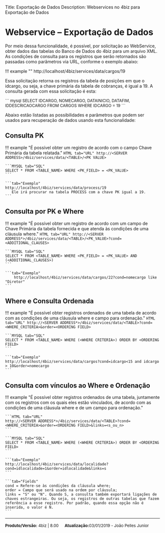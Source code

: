﻿Title: Exportação de Dados
Description:  Webservices no 4biz para Exportação de Dados

# Webservice – Exportação de Dados
Por meio dessa funcionalidade, é possível, por solicitação ao WebService, obter dados das tabelas do Banco de Dados do 4biz para um arquivo XML.
As condições de consulta para os registros que serão retornados são passadas como parâmetros via URL, conforme o exemplo abaixo:

!!! example ""
    http://localhost/4biz/services/data/cargos/19  

Essa solicitação retorna os registros da tabela de posições em que o idcargo, ou seja, a chave primária da tabela de cobranças, é igual a 19. A consulta gerada com essa solicitação é esta:  

<font size=2>
``` mysql
 SELECT IDCARGO, NOMECARGO, DATAINICIO, DATAFIM, IDDESCRICAOCARGO FROM CARGOS WHERE IDCARGO = 19  
```
</font>

Abaixo estão listadas as possibilidades e parâmetros que podem ser usados para recuperação de dados usando esta funcionalidade:  

## Consulta PK

!!! example "É possível obter um registro de acordo com o campo Chave Primária da tabela relatada."
	```HTML tab="URL"
 	http://<SERVER ADDRESS>/4biz/services/data/<TABLE>/<PK VALUE>
	```

	```MYSQL tab="SQL"
	SELECT * FROM <TABLE_NAME> WHERE <PK_FIELD> = <PK_VALUE>
	```

	```tab="Exemplo"
	http://localhost/4biz/services/data/process/19
	   Ele irá procurar na tabela PROCESS com a chave PK igual a 19.
	```

## Consulta por PK e Where

!!! example "É possível obter um registro de acordo com um campo de Chave Primária da tabela fornecida e que atenda às condições de uma cláusula where."
	```HTML tab="URL"
 	http://<SERVER ADDRESS*>/4biz/services/data/<TABLE>/<PK_VALUE>?cond=<ADDITIONAL_CLAUSES>
	```

	```MYSQL tab="SQL"
	SELECT * FROM <TABLE_NAME> WHERE <PK_FIELD> = <PK_VALUE> AND (<ADDITIONAL_CLAUSES>)
	```

	```tab="Exemplo"
        http://localhost/4biz/services/data/cargos/22?cond=nomecargo like "Diretor"
	```

## Where e Consulta Ordenada

!!! example "É possível obter registros ordenados de uma tabela de acordo com as condições de uma cláusula where e campo para ordenação."
	```HTML tab="URL"
 	http://<SERVER ADDRESS*>/4biz/services/data/<TABLE>?cond=<WHERE_CRITERIA>&order=<ORDERING FIELD>
	```

	```MYSQL tab="SQL"
	SELECT * FROM <TABLE_NAME> WHERE (<WHERE CRITERIA>) ORDER BY <ORDERING FIELD>
	```

	```tab="Exemplo"
	http://localhost/4biz/services/data/cargos?cond=idcargo<15 and idcargo > 10&order=nomecargo
	```



## Consulta com vínculos ao Where e Ordenação

!!! example "É possível obter registros ordenados de uma tabela, juntamente com os registros com os quais eles estão vinculados, de acordo com as condições de uma cláusula where e de um campo para ordenação."

	```HTML tab="URL"
	http://<SERVER ADDRESS*>/4biz/services/data/<TABLE>?cond=<WHERE_CRITERIA>&order=<ORDERING FIELD>&links=<s_ou_n>
	```

	```MYSQL tab="SQL"
	SELECT * FROM <TABLE_NAME> WHERE (<WHERE CRITERIA>) ORDER BY <ORDERING FIELD>
	```

	```tab="Exemplo"
   	http://localhost/4biz/services/data/localidade?cond=idlocalidade=1&order=idlocalidade&links=s
	```

	```tab="Fields"
	cond = Refere-se às condições da cláusula where;
	order = Campo que será usado na ordem por cláusula;
	links = "S" ou "N". Quando S, a consulta também exportará ligações de chaves estrangeiras. Ou seja, os registros de outras tabelas que fazem referência a esse registro. Por padrão, quando essa opção não é inserida, o valor é N.
	```

<hr>
<font  Size=2><b>Produto/Versão:</b> 4biz | 8.00</font> &nbsp; &nbsp;
<font  Size=2><b>Atualização:</b>03/01/2019 - João Pelles Junior</font>
